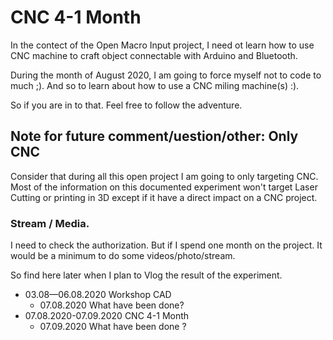 # CNC 4-1 Month
In the contect of the Open Macro Input project, I need ot learn how to use CNC machine to craft object connectable with Arduino and Bluetooth.

During the month of August 2020, I am going to force myself not to code to much ;).
And so to learn about how to use a CNC miling machine(s) :).

So if you are in to that. Feel free to follow the adventure.


## Note for future comment/uestion/other: Only CNC
Consider that during all this open project I am going to only targeting CNC.
Most of the information on this documented experiment won't target Laser Cutting or printing in 3D except if it have a direct impact on a CNC project.

### Stream / Media.
I need to check the authorization.
But if I spend one month on the project. It would be a minimum to do some videos/photo/stream.

So find here later when I plan to Vlog the result of the experiment.
- 03.08—06.08.2020 Workshop CAD
  - 07.08.2020 What have been done? 
- 07.08.2020-07.09.2020 CNC 4-1 Month
  - 07.09.2020 What have been done ?
